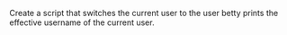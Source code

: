 Create a script that switches the current user to the user betty
prints the effective username of the current user.
